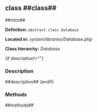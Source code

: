 class ##class##
--------------

##intro##

**Definition:** `abstract class Database`

**Located in:** *system/libraries/Database.php*

**Class hierarchy:** *Database*


{if description!=""}
### Description ###

##description##
{endif}


### Methods ###

##methods##
